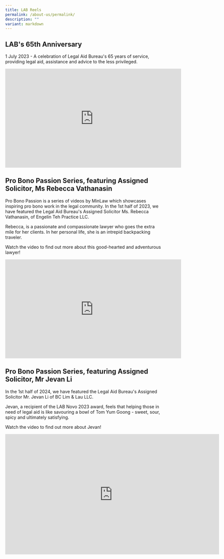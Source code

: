 ```yaml
---
title: LAB Reels
permalink: /about-us/permalink/
description: ""
variant: markdown
---
```

## LAB's 65th Anniversary

1 July 2023 - A celebration of Legal Aid Bureau's 65 years of service, providing legal aid, assistance and advice to the less privileged.<br>

<iframe allowfullscreen="" allow="accelerometer; autoplay; clipboard-write; encrypted-media; gyroscope; picture-in-picture; web-share" frameborder="0" title="YouTube video player" src="https://www.youtube.com/embed/mE61PcpLNcU" height="315" width="560"></iframe>


## Pro Bono Passion Series, featuring Assigned Solicitor, Ms Rebecca Vathanasin

Pro Bono Passion is a series of videos by MinLaw which showcases inspiring pro bono work in the legal community. In the 1st half of 2023, we have featured the Legal Aid Bureau's Assigned Solicitor Ms. Rebecca Vathanasin, of Engelin Teh Practice LLC.

Rebecca, is a passionate and compassionate lawyer who goes the extra mile for her clients. In her personal life, she is an intrepid backpacking traveler. 

Watch the video to find out more about this good-hearted and adventurous lawyer!<br>

<iframe allowfullscreen="" allow="accelerometer; autoplay; clipboard-write; encrypted-media; gyroscope; picture-in-picture; web-share" frameborder="0" title="Pro Bono Passion - Rebecca Vathanasin" src="https://www.youtube.com/embed/eSNzayWqxsA" height="315" width="560"></iframe>

## Pro Bono Passion Series, featuring Assigned Solicitor, Mr Jevan Li

In the 1st half of 2024, we have featured the Legal Aid Bureau's Assigned Solicitor Mr. Jevan Li of BC Lim &amp; Lau LLC.

Jevan, a recipient of the LAB Novo 2023 award, feels that helping those in need of legal aid is like savouring a bowl of Tom Yum Goong - sweet, sour, spicy and ultimately satisfying.

Watch the video to find out more about Jevan!<br>

<iframe allowfullscreen="" frameborder="0" title="Jevan final video full" src="https://www.youtube.com/embed/BjwYZj0tS5U" height="383" width="681"></iframe>